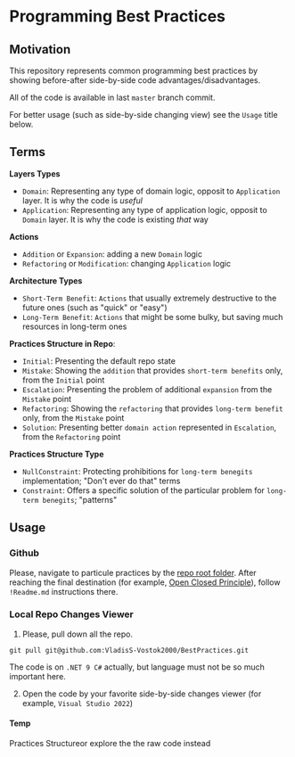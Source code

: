 # Programming Best Practices

## Motivation

This repository represents common programming best practices
by showing before-after side-by-side code advantages/disadvantages.

All of the code is available in last `master` branch commit.

For better usage (such as side-by-side changing view) see the `Usage` title below.


## Terms

**Layers Types**

 - `Domain`: Representing any type of domain logic, opposit to `Application` layer. It is why the code is *useful*
 - `Application`: Representing any type of application logic, opposit to `Domain` layer. It is why the code is existing *that* way
 
 
**Actions**

 - `Addition` or `Expansion`: adding a new `Domain` logic
 - `Refactoring` or `Modification`: changing `Application` logic


**Architecture Types**

 - `Short-Term Benefit`: `Actions` that  usually extremely destructive to the future ones (such as "quick" or "easy")
 - `Long-Term Benefit`: `Actions` that might be some bulky, but saving much resources in long-term ones


**Practices Structure in Repo**:

 - `Initial`: Presenting the default repo state
 - `Mistake`: Showing the `addition` that provides `short-term benefits` only, from the `Initial` point
 - `Escalation`: Presenting the problem of additional `expansion` from the `Mistake` point
 - `Refactoring`: Showing the `refactoring` that provides `long-term benefit` only, from the `Mistake` point
 - `Solution`: Presenting better `domain action` represented in `Escalation`, from the `Refactoring` point
 
 
**Practices Structure Type**
 - `NullConstraint`: Protecting prohibitions for `long-term benegits` implementation; "Don't ever do that" terms
 - `Constraint`: Offers a specific solution  of the particular problem for `long-term benegits`; "patterns"


## Usage
 
### Github
 
Please, navigate to particule practices by the [repo root folder](https://github.com/VladisS-Vostok2000/BestPractices/tree/master/BestPractices).
After reaching the final destination (for example, [Open Closed Principle](https://github.com/VladisS-Vostok2000/BestPractices/tree/master/BestPractices/OOP/SOLID/Open%20Closed%20Principle)), follow `!Readme.md` instructions there.


### Local Repo Changes Viewer
 
1. Please, pull down all the repo.

`git pull git@github.com:VladisS-Vostok2000/BestPractices.git`

The code is on `.NET 9 C#` actually, but language must not be so much important here.

2. Open the code by your favorite side-by-side changes viewer (for example, `Visual Studio 2022`)



#### Temp

Practices Structureor explore the the raw code instead